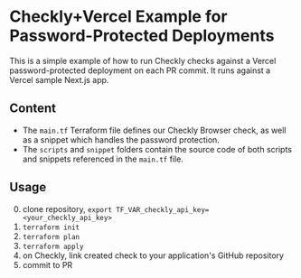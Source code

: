 # Checkly+Vercel Example for Password-Protected Deployments

This is a simple example of how to run Checkly checks against a Vercel password-protected deployment on each PR commit. It runs against a Vercel sample Next.js app.

## Content

* The `main.tf` Terraform file defines our Checkly Browser check, as well as a snippet which handles the password protection.
* The `scripts` and `snippet` folders contain the source code of both scripts and snippets referenced in the `main.tf` file.

## Usage

0. clone repository, `export TF_VAR_checkly_api_key=<your_checkly_api_key>`
1. `terraform init`
2. `terraform plan`
3. `terraform apply`
4. on Checkly, link created check to your application's GitHub repository
5. commit to PR